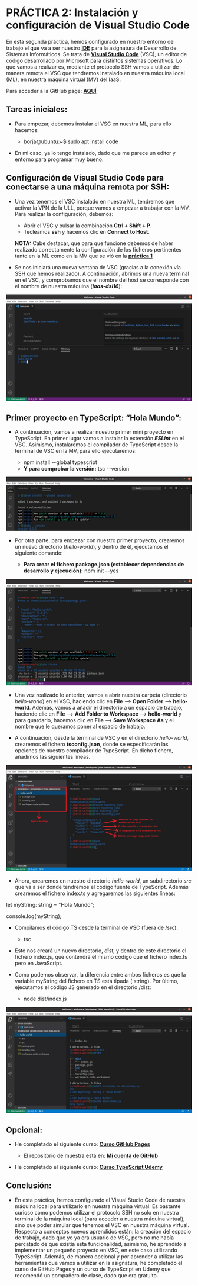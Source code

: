 # PRÁCTICA 2: Instalación y configuración de Visual Studio Code

En esta segunda práctica, hemos configurado en nuestro entorno de trabajo el que va a ser nuestro **[IDE](https://es.wikipedia.org/wiki/Entorno_de_desarrollo_integrado)** para la asignatura de Desarrollo de Sistemas Informáticos. Se trata de **[Visual Studio Code](https://code.visualstudio.com/)** (VSC), un editor de código desarrollado por Microsoft para distintos sistemas operativos. Lo que vamos a realizar es, mediante el protocolo SSH vamos a utilizar de manera remota el VSC que tendremos instalado en nuestra máquina local (ML), en nuestra máquina virtual (MV) del IaaS.

Para acceder a la GitHub page: **[AQUÍ](https://ull-esit-inf-dsi-2021.github.io/ull-esit-inf-dsi-20-21-prct02-VScode-alu0101205908/)** 


## Tareas iniciales:

* Para empezar, debemos instalar el  VSC en nuestra ML, para ello hacemos:

  * borja@ubuntu:~$ sudo apt install code

* En mi caso, ya lo tengo instalado, dado que me parece un editor y entorno para programar muy bueno.


## Configuración de Visual Studio Code para conectarse a una máquina remota por SSH:

* Una vez tenemos el VSC instalado en nuestra ML, tendremos que activar la VPN de la ULL, porque vamos a empezar a trabajar con la MV. Para realizar la configuración, debemos:

   * Abrir el VSC y pulsar la combinación **Ctrl + Shift + P**.
   * Tecleamos **ssh** y hacemos clic en **Connect to Host**.

   **NOTA:** Cabe destacar, que para que funcione debemos de haber realizado correctamente la configuración de los ficheros pertinentes tanto en la ML como en la MV que se vió en la **[práctica 1](https://ull-esit-inf-dsi-2021.github.io/ull-esit-inf-dsi-20-21-prct01-iaas-alu0101205908/)** 

* Se nos iniciará una nueva ventana de VSC (gracias a la conexión vía SSH que hemos realizado). A continuación, abrimos una nueva terminal en el VSC, y comprobamos que el nombre del host se corresponde con el nombre de nuestra máquina (***iaas-dsi16***):

![Hostname][Hostname]


## Primer proyecto en TypeScript: “Hola Mundo”:

* A continuación, vamos a realizar nuestro primer mini proyecto en TypeScript. En primer lugar vamos a instalar la extensión ***ESLint*** en el VSC. Asimismo, instalaremos el compilador de TypeScript desde la terminal de VSC en la MV, para ello ejecutaremos:

    * npm install --global typescript
    * **Y para comprobar la versión:** tsc --version

![npm][npm]

* Por otra parte, para empezar con nuestro primer proyecto, crearemos un nuevo directorio (*hello-world*), y dentro de él, ejecutamos el siguiente comando:

   * **Para crear el fichero package.json (establecer dependencias de desarrollo y ejecución):** npm init --yes

![npm init][npmInit]

* Una vez realizado lo anterior, vamos a abrir nuestra carpeta (directorio *hello-world*) en el VSC, haciendo clic en **File** --> **Open Folder** --> **hello-world**. Además, vamos a añadir el directorio a un espacio de trabajo, haciendo clic en **File** --> **Add Folder to Workspace** --> **hello-world** y para guardarlo, hacemos clic en **File** --> **Save Workspace As** y el nombre que le queramos poner al espacio de trabajo.

* A continuación, desde la terminal de VSC y en el directorio *hello-world*, crearemos el fichero **tsconfig.json**, donde se especificarán las opciones de nuestro compilador de TypeScript. En dicho fichero, añadimos las siguientes líneas.

![Configuración compilador TS][tsconfig]

* Ahora, crearemos en nuestro directorio *hello-world*, un subdirectorio *src* que va a ser donde tendremos el código fuente de TypeScript. Además crearemos el fichero index.ts y agregaremos las siguientes líneas:

let myString: string = "Hola Mundo";

console.log(myString);

* Compilamos el código TS desde la terminal de VSC (fuera de /src):

   * tsc

* Esto nos creará un nuevo directorio, *dist*, y dentro de este directorio el fichero index.js, que contendrá el  mismo código que el fichero index.ts pero en JavaScript. 

* Como podemos observar, la diferencia entre ambos ficheros es que la variable myString del fichero en TS está tipada (:string). Por último, ejecutamos el código JS generado en el directorio /dist:

   * node dist/index.js

![Diferencia TS y JS][diferencia]


## Opcional:

* He completado el siguiente curso: **[Curso GitHub Pages](https://lab.github.com/githubtraining/github-pages)**

  * El repositorio de muestra está en: **[Mi cuenta de GitHub](https://github.com/borjaguanchesicilia/github-pages-with-jekyll)**

* He completado el siguiente curso: **[Curso TypeScript Udemy](https://www.udemy.com/course/typescript-2020/)**


## Conclusión:

* En esta práctica, hemos configurado el Visual Studio Code de nuestra máquina local para utilizarlo en nuestra máquina virtual. Es bastante curioso como podemos utilizar el protocolo SSH no solo en nuestra terminal de la máquina local (para acceder a nuestra máquina virtual), sino que poder simular que tenemos el VSC en nuestra máquina virtual. Respecto a conceptos nuevos aprendidos están: la creación del espacio de trabajo, dado que yo ya era usuario de VSC, pero no me había percatado de que existía esta funcionalidad, asimismo, he aprendido a implementar un pequeño proyecto en VSC, en este caso utilizando TypeScript. Además, de manera opcional y por aprender a utilizar las herramientas que vamos a utilizar en la asignatura, he completado el curso de GitHub Pages y un curso de TypeScript en Udemy que recomendó un compañero de clase, dado que era gratuito.

[Hostname]: images/hostname.JPG "Hostname"
[npm]: images/npm.JPG "npm"
[npmInit]: images/npmInit.JPG "npm init"
[tsconfig]: images/tsconfig&WS.JPG "Configuración compilador TS"
[diferencia]: images/diferencia.JPG "Diferencia TS y JS"
